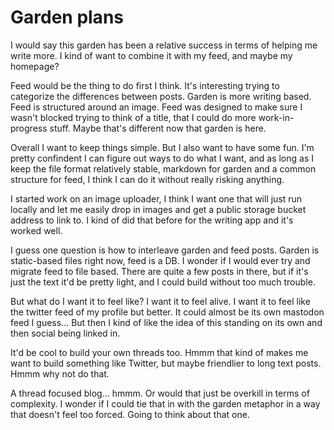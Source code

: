 # Garden plans

I would say this garden has been a relative success in terms of helping me write more. I kind of want to combine it with my feed, and maybe my homepage?

Feed would be the thing to do first I think. It's interesting trying to categorize the differences between posts. Garden is more writing based. Feed is structured around an image. Feed was designed to make sure I wasn't blocked trying to think of a title, that I could do more work-in-progress stuff. Maybe that's different now that garden is here.

Overall I want to keep things simple. But I also want to have some fun. I'm pretty confindent I can figure out ways to do what I want, and as long as I keep the file format relatively stable, markdown for garden and a common structure for feed, I think I can do it without really risking anything.

I started work on an image uploader, I think I want one that will just run locally and let me easily drop in images and get a public storage bucket address to link to. I kind of did that before for the writing app and it's worked well.

I guess one question is how to interleave garden and feed posts. Garden is static-based files right now, feed is a DB. I wonder if I would ever try and migrate feed to file based. There are quite a few posts in there, but if it's just the text it'd be pretty light, and I could build without too much trouble.

But what do I want it to feel like? I want it to feel alive. I want it to feel like the twitter feed of my profile but better. It could almost be its own mastodon feed I guess... But then I kind of like the idea of this standing on its own and then social being linked in.

It'd be cool to build your own threads too. Hmmm that kind of makes me want to build something like Twitter, but maybe friendlier to long text posts. Hmmm why not do that.

A thread focused blog... hmmm. Or would that just be overkill in terms of complexity. I wonder if I could tie that in with the garden metaphor in a way that doesn't feel too forced. Going to think about that one.
